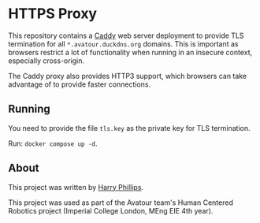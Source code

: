 # HTTPS Proxy

This repository contains a [Caddy](https://github.com/caddyserver/caddy) web server deployment to provide TLS termination for all `*.avatour.duckdns.org` domains. This is important as browsers restrict a lot of functionality when running in an insecure context, especially cross-origin.

The Caddy proxy also provides HTTP3 support, which browsers can take advantage of to provide faster connections.

## Running

You need to provide the file `tls.key` as the private key for TLS termination.

Run: `docker compose up -d`.

## About

This project was written by [Harry Phillips](https://github.com/harryjph).

This project was used as part of the Avatour team's Human Centered Robotics project (Imperial College London, MEng EIE 4th year).
